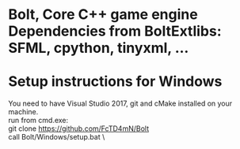Bolt, Core C++ game engine  \
Dependencies from BoltExtlibs: SFML, cpython, tinyxml, ...  \
  \
Setup instructions for Windows
==============================
You need to have Visual Studio 2017, git and cMake installed on your machine.\
run from cmd.exe:  \
git clone https://github.com/FcTD4mN/Bolt  \
call Bolt/Windows/setup.bat  \